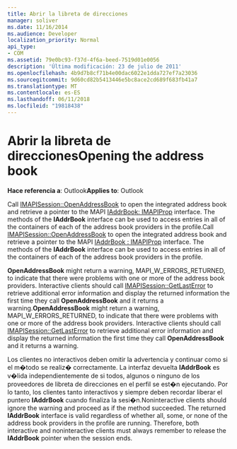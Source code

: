 ```yaml
---
title: Abrir la libreta de direcciones
manager: soliver
ms.date: 11/16/2014
ms.audience: Developer
localization_priority: Normal
api_type:
- COM
ms.assetid: 79e0bc93-f37d-4f6a-beed-7519d01e0056
description: 'Última modificación: 23 de julio de 2011'
ms.openlocfilehash: 4b9d7b8cf71b4e00dac6022e1dda727ef7a23036
ms.sourcegitcommit: 9d60cd82b5413446e5bc8ace2cd689f683fb41a7
ms.translationtype: MT
ms.contentlocale: es-ES
ms.lasthandoff: 06/11/2018
ms.locfileid: "19818438"
---
```

# <a name="opening-the-address-book"></a><span data-ttu-id="5ebd2-103">Abrir la libreta de direcciones</span><span class="sxs-lookup"><span data-stu-id="5ebd2-103">Opening the address book</span></span>

<span data-ttu-id="5ebd2-104">**Hace referencia a**: Outlook</span><span class="sxs-lookup"><span data-stu-id="5ebd2-104">**Applies to**: Outlook</span></span> 
  
<span data-ttu-id="5ebd2-p101">Call [IMAPISession::OpenAddressBook](imapisession-openaddressbook.md) to open the integrated address book and retrieve a pointer to the MAPI [IAddrBook: IMAPIProp](iaddrbookimapiprop.md) interface. The methods of the **IAddrBook** interface can be used to access entries in all of the containers of each of the address book providers in the profile.</span><span class="sxs-lookup"><span data-stu-id="5ebd2-p101">Call [IMAPISession::OpenAddressBook](imapisession-openaddressbook.md) to open the integrated address book and retrieve a pointer to the MAPI [IAddrBook : IMAPIProp](iaddrbookimapiprop.md) interface. The methods of the **IAddrBook** interface can be used to access entries in all of the containers of each of the address book providers in the profile.</span></span> 
  
<span data-ttu-id="5ebd2-p102">**OpenAddressBook** might return a warning, MAPI_W_ERRORS_RETURNED, to indicate that there were problems with one or more of the address book providers. Interactive clients should call [IMAPISession::GetLastError](imapisession-getlasterror.md) to retrieve additional error information and display the returned information the first time they call **OpenAddressBook** and it returns a warning.</span><span class="sxs-lookup"><span data-stu-id="5ebd2-p102">**OpenAddressBook** might return a warning, MAPI_W_ERRORS_RETURNED, to indicate that there were problems with one or more of the address book providers. Interactive clients should call [IMAPISession::GetLastError](imapisession-getlasterror.md) to retrieve additional error information and display the returned information the first time they call **OpenAddressBook** and it returns a warning.</span></span> 
  
<span data-ttu-id="5ebd2-p103">Los clientes no interactivos deben omitir la advertencia y continuar como si el m�todo se realiz� correctamente. La interfaz devuelta **IAddrBook** es v�lida independientemente de si todos, algunos o ninguno de los proveedores de libreta de direcciones en el perfil se est�n ejecutando. Por lo tanto, los clientes tanto interactivos y siempre deben recordar liberar el puntero **IAddrBook** cuando finaliza la sesi�n.</span><span class="sxs-lookup"><span data-stu-id="5ebd2-p103">Noninteractive clients should ignore the warning and proceed as if the method succeeded. The returned **IAddrBook** interface is valid regardless of whether all, some, or none of the address book providers in the profile are running. Therefore, both interactive and noninteractive clients must always remember to release the **IAddrBook** pointer when the session ends.</span></span> 
  

